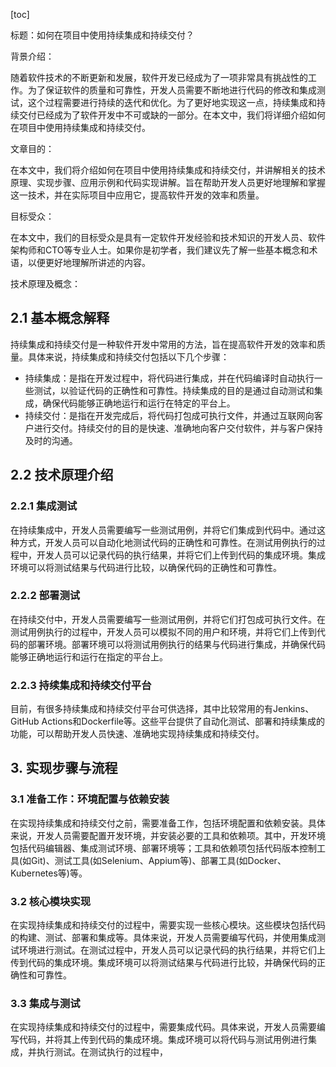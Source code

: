 
[toc]                    
                
                
标题：如何在项目中使用持续集成和持续交付？

背景介绍：

随着软件技术的不断更新和发展，软件开发已经成为了一项非常具有挑战性的工作。为了保证软件的质量和可靠性，开发人员需要不断地进行代码的修改和集成测试，这个过程需要进行持续的迭代和优化。为了更好地实现这一点，持续集成和持续交付已经成为了软件开发中不可或缺的一部分。在本文中，我们将详细介绍如何在项目中使用持续集成和持续交付。

文章目的：

在本文中，我们将介绍如何在项目中使用持续集成和持续交付，并讲解相关的技术原理、实现步骤、应用示例和代码实现讲解。旨在帮助开发人员更好地理解和掌握这一技术，并在实际项目中应用它，提高软件开发的效率和质量。

目标受众：

在本文中，我们的目标受众是具有一定软件开发经验和技术知识的开发人员、软件架构师和CTO等专业人士。如果你是初学者，我们建议先了解一些基本概念和术语，以便更好地理解所讲述的内容。

技术原理及概念：

## 2.1 基本概念解释

持续集成和持续交付是一种软件开发中常用的方法，旨在提高软件开发的效率和质量。具体来说，持续集成和持续交付包括以下几个步骤：

- 持续集成：是指在开发过程中，将代码进行集成，并在代码编译时自动执行一些测试，以验证代码的正确性和可靠性。持续集成的目的是通过自动测试和集成，确保代码能够正确地运行和运行在特定的平台上。
- 持续交付：是指在开发完成后，将代码打包成可执行文件，并通过互联网向客户进行交付。持续交付的目的是快速、准确地向客户交付软件，并与客户保持及时的沟通。

## 2.2 技术原理介绍

### 2.2.1 集成测试

在持续集成中，开发人员需要编写一些测试用例，并将它们集成到代码中。通过这种方式，开发人员可以自动化地测试代码的正确性和可靠性。在测试用例执行的过程中，开发人员可以记录代码的执行结果，并将它们上传到代码的集成环境。集成环境可以将测试结果与代码进行比较，以确保代码的正确性和可靠性。

### 2.2.2 部署测试

在持续交付中，开发人员需要编写一些测试用例，并将它们打包成可执行文件。在测试用例执行的过程中，开发人员可以模拟不同的用户和环境，并将它们上传到代码的部署环境。部署环境可以将测试用例执行的结果与代码进行集成，并确保代码能够正确地运行和运行在指定的平台上。

### 2.2.3 持续集成和持续交付平台

目前，有很多持续集成和持续交付平台可供选择，其中比较常用的有Jenkins、GitHub Actions和Dockerfile等。这些平台提供了自动化测试、部署和持续集成的功能，可以帮助开发人员快速、准确地实现持续集成和持续交付。

## 3. 实现步骤与流程

### 3.1 准备工作：环境配置与依赖安装

在实现持续集成和持续交付之前，需要准备工作，包括环境配置和依赖安装。具体来说，开发人员需要配置开发环境，并安装必要的工具和依赖项。其中，开发环境包括代码编辑器、集成测试环境、部署环境等；工具和依赖项包括代码版本控制工具(如Git)、测试工具(如Selenium、Appium等)、部署工具(如Docker、Kubernetes等)等。

### 3.2 核心模块实现

在实现持续集成和持续交付的过程中，需要实现一些核心模块。这些模块包括代码的构建、测试、部署和集成等。具体来说，开发人员需要编写代码，并使用集成测试环境进行测试。在测试过程中，开发人员可以记录代码的执行结果，并将它们上传到代码的集成环境。集成环境可以将测试结果与代码进行比较，并确保代码的正确性和可靠性。

### 3.3 集成与测试

在实现持续集成和持续交付的过程中，需要集成代码。具体来说，开发人员需要编写代码，并将其上传到代码的集成环境。集成环境可以将代码与测试用例进行集成，并执行测试。在测试执行的过程中，

